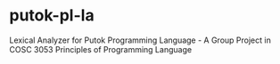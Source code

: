 # putok-pl-la
Lexical Analyzer for Putok Programming Language - A Group Project in COSC 3053 Principles of Programming Language
